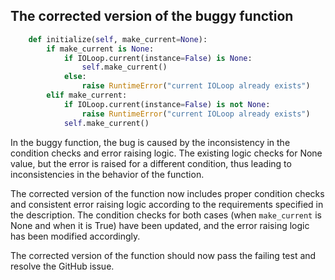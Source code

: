 ## The corrected version of the buggy function
```python
    def initialize(self, make_current=None):
        if make_current is None:
            if IOLoop.current(instance=False) is None:
                self.make_current()
            else:
                raise RuntimeError("current IOLoop already exists")
        elif make_current:
            if IOLoop.current(instance=False) is not None:
                raise RuntimeError("current IOLoop already exists")
            self.make_current()
```
In the buggy function, the bug is caused by the inconsistency in the condition checks and error raising logic. The existing logic checks for None value, but the error is raised for a different condition, thus leading to inconsistencies in the behavior of the function.

The corrected version of the function now includes proper condition checks and consistent error raising logic according to the requirements specified in the description. The condition checks for both cases (when `make_current` is None and when it is True) have been updated, and the error raising logic has been modified accordingly.

The corrected version of the function should now pass the failing test and resolve the GitHub issue.